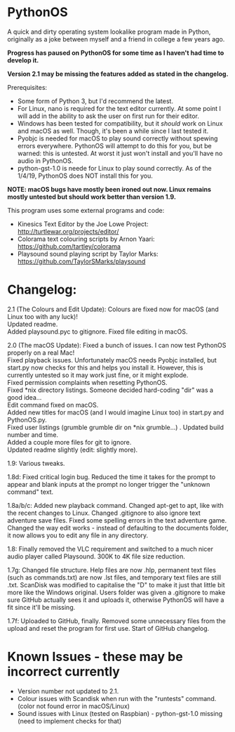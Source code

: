 # PythonOS
A quick and dirty operating system lookalike program made in Python, originally as a joke between myself and a friend in college a few years ago.

**Progress has paused on PythonOS for some time as I haven't had time to develop it.**

**Version 2.1 may be missing the features added as stated in the changelog.**

Prerequisites:
 - Some form of Python 3, but I'd recommend the latest.
 - For Linux, nano is required for the text editor currently. At some point I will add in the ability to ask the user on first run for their editor.
 - Windows has been tested for compatibility, but it *should* work on Linux and macOS as well. Though, it's been a while since I last tested it.
 - Pyobjc is needed for macOS to play sound correctly without spewing errors everywhere. PythonOS will attempt to do this for you, but be warned: this is untested. At worst it just won't install and you'll have no audio in PythonOS.
 - python-gst-1.0 is neede for Linux to play sound correctly. As of the 1/4/19, PythonOS does NOT install this for you.
 
**NOTE: macOS bugs have mostly been ironed out now. Linux remains mostly untested but should work better than version 1.9.**

This program uses some external programs and code:

 - Kinesics Text Editor by the Joe Lowe Project: http://turtlewar.org/projects/editor/
 - Colorama text colouring scripts by Arnon Yaari: https://github.com/tartley/colorama
 - Playsound sound playing script by Taylor Marks: https://github.com/TaylorSMarks/playsound

# Changelog:

2.1 (The Colours and Edit Update):
Colours are fixed now for macOS (and Linux too with any luck)!  
Updated readme.  
Added playsound.pyc to gitignore.
Fixed file editing in macOS.

2.0 (The macOS Update):
Fixed a bunch of issues. I can now test PythonOS properly on a real Mac!  
Fixed playback issues. Unfortunately macOS needs Pyobjc installed, but start.py now checks for this and helps you install it. However, this is currently untested so it may work just fine, or it might explode.  
Fixed permission complaints when resetting PythonOS.  
Fixed *nix directory listings. Someone decided hard-coding "dir" was a good idea...  
Edit command fixed on macOS.  
Added new titles for macOS (and I would imagine Linux too) in start.py and PythonOS.py.  
Fixed user listings (grumble grumble dir on *nix grumble...) . 
Updated build number and time.  
Added a couple more files for git to ignore.  
Updated readme slightly (edit: slightly more).  

1.9:
Various tweaks.

1.8d:
Fixed critical login bug. Reduced the time it takes for the prompt to appear and blank inputs at the prompt no longer trigger the "unknown command" text.

1.8a/b/c:
Added new playback command.
Changed apt-get to apt, like with the recent changes to Linux.
Changed .gitignore to also ignore text adventure save files.
Fixed some spelling errors in the text adventure game.
Changed the way edit works - instead of defaulting to the documents folder, it now allows you to edit any file in any directory.

1.8:
Finally removed the VLC requirement and switched to a much nicer audio player called Playsound. 300K to 4K file size reduction.

1.7g:
Changed file structure. Help files are now .hlp, permanent text files (such as commands.txt) are now .lst files, and temporary text files are still .txt.
ScanDisk was modified to capitalise the "D" to make it just that little bit more like the Windows original.
Users folder was given a .gitignore to make sure GitHub actually sees it and uploads it, otherwise PythonOS will have a fit since it'll be missing.

1.7f:
Uploaded to GitHub, finally. Removed some unnecessary files from the upload and reset the program for first use.
Start of GitHub changelog.

# Known Issues - these may be incorrect currently
- Version number not updated to 2.1.
- Colour issues with Scandisk when run with the "runtests" command. (color not found error in macOS/Linux)
- Sound issues with Linux (tested on Raspbian) - python-gst-1.0 missing (need to implement checks for that)
